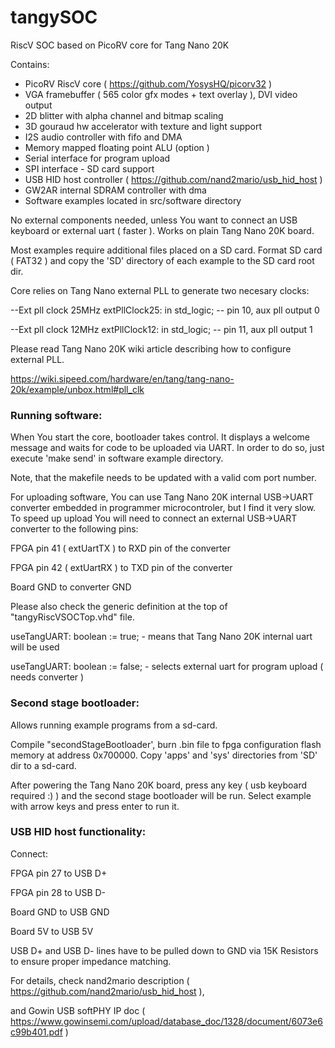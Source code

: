 # tangySOC
RiscV SOC based on PicoRV core for Tang Nano 20K

Contains:
- PicoRV RiscV core ( https://github.com/YosysHQ/picorv32 )
- VGA framebuffer ( 565 color gfx modes + text overlay ), DVI video output
- 2D blitter with alpha channel and bitmap scaling 
- 3D gouraud hw accelerator with texture and light support
- I2S audio controller with fifo and DMA
- Memory mapped floating point ALU (option )
- Serial interface for program upload
- SPI interface - SD card support 
- USB HID host controller ( https://github.com/nand2mario/usb_hid_host ) 
- GW2AR internal SDRAM controller with dma
- Software examples located in src/software directory


No external components needed, unless You want to connect an USB keyboard or external uart ( faster ). Works on plain Tang Nano 20K board.

Most examples require additional files placed on a SD card. Format SD card ( FAT32 ) and copy the 'SD' directory 
of each example to the SD card root dir.

Core relies on Tang Nano external PLL to generate two necesary clocks:

--Ext pll clock 25MHz
extPllClock25:      in      std_logic;   -- pin 10, aux pll output 0
	
--Ext pll clock 12MHz
extPllClock12:      in      std_logic;   -- pin 11, aux pll output 1

Please read Tang Nano 20K wiki article describing how to configure external PLL.

https://wiki.sipeed.com/hardware/en/tang/tang-nano-20k/example/unbox.html#pll_clk


### Running software:

When You start the core, bootloader takes control. It displays a welcome message and waits for code to be uploaded via UART.
In order to do so, just execute 'make send' in software example directory.

Note, that the makefile needs to be updated with a valid com port number.

For uploading software, You can use Tang Nano 20K internal USB->UART converter embedded in programmer microcontroler, but I find it
very slow. To speed up upload You will need to connect an external USB->UART converter to the following pins:

FPGA pin 41 ( extUartTX ) to RXD pin of the converter

FPGA pin 42 ( extUartRX ) to TXD pin of the converter

Board GND to converter GND


Please also check the generic definition at the top of "tangyRiscVSOCTop.vhd" file.

useTangUART:  boolean := true;  - means that Tang Nano 20K internal uart will be used

useTangUART:  boolean := false; - selects external uart for program upload ( needs converter )


### Second stage bootloader:

Allows running example programs from a sd-card. 

Compile "secondStageBootloader', burn .bin file to fpga configuration flash memory
at address 0x700000. Copy 'apps' and 'sys' directories from 'SD' dir to a sd-card.

After powering the Tang Nano 20K board, press any key ( usb keyboard required :) ) and the second stage bootloader will be run.
Select example with arrow keys and press enter to run it.

### USB HID host functionality:

Connect:

FPGA pin 27 to USB D+

FPGA pin 28 to USB D-

Board GND to USB GND

Board 5V to USB 5V


USB D+ and USB D- lines have to be pulled down to GND via 15K Resistors to ensure proper impedance matching.

For details, check nand2mario description ( https://github.com/nand2mario/usb_hid_host ), 

and Gowin USB softPHY IP doc ( https://www.gowinsemi.com/upload/database_doc/1328/document/6073e6c99b401.pdf )



